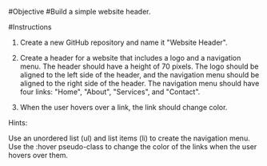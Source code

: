 #Objective
#Build a simple website header.

#Instructions

1. Create a new GitHub repository and name it "Website Header".

2. Create a header for a website that includes a logo and a navigation menu. 
The header should have a height of 70 pixels.
The logo should be aligned to the left side of the header, and the navigation menu should be aligned to the right side of the header. 
The navigation menu should have four links: "Home", "About", "Services", and "Contact". 

3. When the user hovers over a link, the link should change color.

Hints:

Use an unordered list (ul) and list items (li) to create the navigation menu.
Use the :hover pseudo-class to change the color of the links when the user hovers over them.